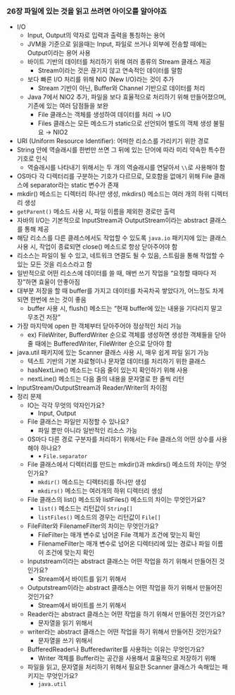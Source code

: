 ### 26장 파일에 있는 것을 읽고 쓰려면 아이오를 알아야죠

- I/O
    - Input, Output의 약자로 입력과 출력을 통칭하는 용어
    - JVM을 기준으로 읽을때는 Input, 파일로 쓰거나 외부에 전송할 때에는 Output이라는 용어 사용
    - 바이트 기반의 데이터를 처리하기 위해 여러 종류의 Stream 클래스 제공
        - Stream이라는 것은 끊기지 않고 연속적인 데이터를 말함
    - 보다 빠른 I/O 처리를 위해 NIO (New I/O)라는 것이 추가
        - Stream 기반이 아닌, Buffer와 Channel 기반으로 데이터를 처리
    - Java 7에서 NIO2 추가, 파일을 보다 효율적으로 처리하기 위해 만들어졌으며, 기존에 있는 여러 담점들을 보완
        - File 클래스는 객체를 생성하여 데이터를 처리 → I/O
        - Files 클래스는 모든 메소드가 static으로 선언되어 별도의 객체 생성 불필요 → NIO2
- URI (Uniform Resource Identifier): 어떠한 리소스를 가리키기 위한 경로
- String 안에 역슬래시를 한번만 쓰면 그 뒤에 있는 단어에 따라 미리 약속한 특수한 기호로 인식
    - 역슬래시를 나타내기 위해서는 두 개의 역슬래시를 연달아서 `\\`로 사용해야 함
- OS마다 각 디렉터리를 구분하는 기호가 다르므로, 모호함을 없애기 위해 File 클래스에 separator라는 static 변수가 존재
- mkdir() 메소드는 디렉터리 하나만 생성, mkdirs() 메소드는 여러 개의 하위 디렉터리 생성
- `getParent()` 메소드 사용 시, 파일 이름을 제외한 경로만 출력
- 자바의 I/O는 기본적으로 InputStream과 OutputStream이라는 abstract 클래스를 통해 제공
- 해당 리소스를 다른 클레스에서도 작업할 수 있도록 `java.io` 패키지에 있는 클래스 사용 시, 작업이 종료되면 close() 메소드로 항상 닫아주어야 함
- 리소스는 파일이 될 수 있고, 네트워크 연결도 될 수 있음, 스트림을 통해 작업할 수 있는 모든 것을 리소스라고 함
- 일반적으로 어떤 리소스에 데이터를 쓸 때, 매번 쓰기 작업을 “요청할 때마다 저장”하면 효울이 안좋아짐
- 대부분 저장을 할 때 buffer를 가지고 데이터를 차곡차곡 쌓았다가, 어느정도 차게 되면 한번에 쓰는 것이 좋음
    - buffer 사용 시, flush() 메소드는 “현재 buffer에 있는 내용을 기다리지 말고 무조건 저장”
- 가장 마지막에 open 한 객체부터 닫아주어야 정상적인 처리 가능
    - ex) FileWriter, BufferdWriter 순으로 객체를 생성하면 생성한 객체들을 닫아줄 때에는 BufferedWriter, FileWriter 순으로 닫아야 함
- java.util 패키지에 있는 Scanner 클래스 사용 시, 매우 쉽게 파일 읽기 가능
    - 텍스트 기반의 기본 자료형이나 문자열 데이터를 처리하기 위한 클래스
    - hasNextLine() 메소드는 다음 줄이 있는지 확인하기 위해 사용
    - nextLine() 메소드는 다음 줄의 내용을 문자열로 한 줄씩 리턴
- InputStream/OutputStream과 Reader/Writer의 차이점
- 정리 문제
    - IO는 각각 무엇의 약자인가요?
        - Input, Output
    - File 클래스는 파일만 지정할 수 있나요?
        - 파일 뿐만 아니라 일반적인 리소스  가능
    - 0S마다 다른 경로 구분자를 처리하기 위해서는 File 클래스의 어떤 상수를 사용해야 하나요?
        - • `File.separator`
    - File 클래스에서 디렉터리를 만드는 mkdir()과 mkdirs() 메소드의 차이는 무엇인가요?
        - `mkdir()` 메소드는 디렉터리를 하나만 생성
        - `mkdirs()` 메소드는 여러개의 하위 디렉터리 생성
    - File 클래스의 list() 메소드와 listFiles() 메소드의 차이는 무엇인가요?
        - `list()` 메소드는 리턴값이 `String[]`
        - `listFiles()` 메소드의 경우는 리턴값이 `File[]`
    - FileFilter와 FilenameFilter의 차이는 무엇인가요?
        - FileFilter는 매개 변수로 넘어온 File 객체가 조건에 맞는지 확인
        - FilenameFilter는 매개 변수로 넘어온 디렉터리에 있는 경로나 파일 이름이 조건에 맞는지 확인
    - Inputstream이라는 abstract 클래스는 어떤 작업을 하기 위해서 만들어진 것인가요?
        - Stream에서 바이트를 읽기 위해서
    - Outputstream이라는 abstract 클래스는 어떤 작업을 하기 위해서 만들어진 것인가요?
        - Stream에서 바이트를 쓰기 위해서
    - Reader라는 abstract 클래스는 어떤 작업을 하기 위해서 만들어진 것인가요?
        - 문자열을 읽기 위해서
    - writer라는 abstract 클래스는 어떤 작업을 하기 위해서 만들어진 것인가요?
        - 문자열을 쓰기 위해서
    - BufferedReader나 Bufferedwriter를 사용하는 이유는 무엇인가요?
        - Writer 객체를 Buffer라는 공간을 사용해서 효율적으로 저장하기 위해
    - 파일을 읽고, 문자열을 처리하기 위해서 필요한 Scanner 클래스가 속해있는 패키지는 무엇인가요?
        - `java.util`